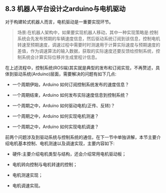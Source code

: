 ## 8.3 机器人平台设计之arduino与电机驱动

对于构建轮式机器人而言，电机驱动是一重要实现环节。

> 场景:在机器人架构中，如果要实现机器人移动，其中一种实现策略是:控制系统会先发布预期的车辆速度信息，然后驱动系统订阅到该信息，控制电机转速至预期速度，调速过程中需要时时测速用于计算实际速度与预期速度的差值，作为调速算法的输入数据，获取的实际速度还要反馈给控制系统，控制系统会计算实际位移并生成里程计信息。

在上述流程中，控制系统\(ROS端\)其实就是典型的发布和订阅实现，不再赘述，具体到驱动系统\(Arduino\)层面，需要解决的问题有如下几点:

* 一个周期伊始，Arduino 如何订阅控制系统发布的速度信息？

* 一个周期结束，Arduino 如何发布实际速度信息到控制系统？

* 一个周期之中，Arduino 如何驱动电机\(正传、反转\)？

* 一个周期之中，Arduino 如何实现电机测速？

* 一个周期之中，Arduino 如何实现电机调速？

前两个问题涉及到驱动系统与控制系统的通信，在下一节中单独讲解，本节主要介绍电机基本控制、电机测速以及调速实现，主要内容如下:

* 硬件:主要介绍电机类型与结构，还会介绍常用电机驱动板；

* 电机转向控制与电机转速的控制；

* 电机测速实现；

* 电机调速实现。



